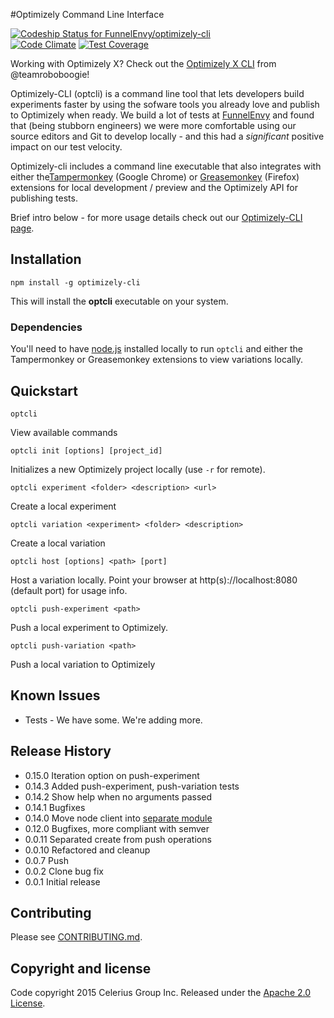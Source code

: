 #Optimizely Command Line Interface

[![Codeship Status for FunnelEnvy/optimizely-cli](https://codeship.com/projects/3b6cfc10-040d-0133-0e10-62fced7320b0/status?branch=master)](https://codeship.com/projects/89330)    
[![Code Climate](https://codeclimate.com/github/FunnelEnvy/optimizely-cli/badges/gpa.svg)](https://codeclimate.com/github/FunnelEnvy/optimizely-cli) [![Test Coverage](https://codeclimate.com/github/FunnelEnvy/optimizely-cli/badges/coverage.svg)](https://codeclimate.com/github/FunnelEnvy/optimizely-cli/coverage)

Working with Optimizely X? Check out the [Optimizely X CLI](https://github.com/teamroboboogie/x-optimizely-cli) from @teamroboboogie!

Optimizely-CLI (optcli) is a command line tool that lets developers build experiments faster by using the sofware tools you already love and publish to Optimizely when ready. We build a lot of tests at [FunnelEnvy](http://www.funnelenvy.com) and found that (being stubborn engineers) we were more comfortable using our source editors and Git to develop locally - and this had a *significant* positive impact on our test velocity.

Optimizely-cli includes a command line executable that also integrates with either the[Tampermonkey](https://chrome.google.com/webstore/detail/tampermonkey/dhdgffkkebhmkfjojejmpbldmpobfkfo?hl=en) (Google Chrome) or [Greasemonkey](https://addons.mozilla.org/en-US/firefox/addon/greasemonkey/) (Firefox) extensions for local development / preview and the Optimizely API for publishing tests.

Brief intro below - for more usage details check out our [Optimizely-CLI page](http://www.funnelenvy.com/optimizely-cli/).

## Installation

```
npm install -g optimizely-cli
```
This will install the __optcli__ executable on your system.

### Dependencies


You'll need to have [node.js](http://nodejs.org/) installed locally to run `optcli` and either the Tampermonkey or Greasemonkey extensions to view variations locally.

## Quickstart

```
optcli
```

View available commands

```
optcli init [options] [project_id]
```
Initializes a new Optimizely project locally (use `-r` for remote).

```
optcli experiment <folder> <description> <url>
```
Create a local experiment

```
optcli variation <experiment> <folder> <description>
```
Create a local variation

```
optcli host [options] <path> [port]
```
Host a variation locally. Point your browser at http(s)://localhost:8080 (default port) for usage info.

```
optcli push-experiment <path>
```
Push a local experiment to Optimizely.

```
optcli push-variation <path>
```
Push a local variation to Optimizely

## Known Issues
* Tests - We have some. We're adding more.


## Release History
* 0.15.0 Iteration option on push-experiment
* 0.14.3 Added push-experiment, push-variation tests
* 0.14.2 Show help when no arguments passed
* 0.14.1 Bugfixes
* 0.14.0 Move node client into [separate module](https://github.com/FunnelEnvy/optimizely-node)
* 0.12.0 Bugfixes, more compliant with semver
* 0.0.11 Separated create from push operations
* 0.0.10 Refactored and cleanup
* 0.0.7 Push
* 0.0.2 Clone bug fix
* 0.0.1 Initial release

## Contributing

Please see [CONTRIBUTING.md](contributing.md).

## Copyright and license

Code copyright 2015 Celerius Group Inc. Released under the [Apache 2.0 License](http://www.apache.org/licenses/LICENSE-2.0).
